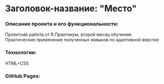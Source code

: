 # Заголовок-название: "Место"

### Описание проекта и его функциональности: 
Проектная работа от Я.Практикум, второй месяц обучения. Практические применение полученных навыков по адаптивной верстке

### Технологии:
HTML+CSS

### GitHub Pages: 